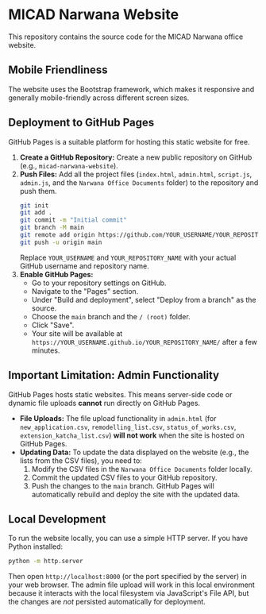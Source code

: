 # MICAD Narwana Website

This repository contains the source code for the MICAD Narwana office website.

## Mobile Friendliness

The website uses the Bootstrap framework, which makes it responsive and generally mobile-friendly across different screen sizes.

## Deployment to GitHub Pages

GitHub Pages is a suitable platform for hosting this static website for free.

1.  **Create a GitHub Repository:** Create a new public repository on GitHub (e.g., `micad-narwana-website`).
2.  **Push Files:** Add all the project files (`index.html`, `admin.html`, `script.js`, `admin.js`, and the `Narwana Office Documents` folder) to the repository and push them.
    ```bash
    git init
    git add .
    git commit -m "Initial commit"
    git branch -M main
    git remote add origin https://github.com/YOUR_USERNAME/YOUR_REPOSITORY_NAME.git
    git push -u origin main
    ```
    Replace `YOUR_USERNAME` and `YOUR_REPOSITORY_NAME` with your actual GitHub username and repository name.
3.  **Enable GitHub Pages:**
    *   Go to your repository settings on GitHub.
    *   Navigate to the "Pages" section.
    *   Under "Build and deployment", select "Deploy from a branch" as the source.
    *   Choose the `main` branch and the `/ (root)` folder.
    *   Click "Save".
    *   Your site will be available at `https://YOUR_USERNAME.github.io/YOUR_REPOSITORY_NAME/` after a few minutes.

## Important Limitation: Admin Functionality

GitHub Pages hosts static websites. This means server-side code or dynamic file uploads **cannot** run directly on GitHub Pages.

*   **File Uploads:** The file upload functionality in `admin.html` (for `new_application.csv`, `remodelling_list.csv`, `status_of_works.csv`, `extension_katcha_list.csv`) **will not work** when the site is hosted on GitHub Pages.
*   **Updating Data:** To update the data displayed on the website (e.g., the lists from the CSV files), you need to:
    1.  Modify the CSV files in the `Narwana Office Documents` folder locally.
    2.  Commit the updated CSV files to your GitHub repository.
    3.  Push the changes to the `main` branch.
    GitHub Pages will automatically rebuild and deploy the site with the updated data.

## Local Development

To run the website locally, you can use a simple HTTP server. If you have Python installed:

```bash
python -m http.server
```

Then open `http://localhost:8000` (or the port specified by the server) in your web browser. The admin file upload will work in this local environment because it interacts with the local filesystem via JavaScript's File API, but the changes are *not* persisted automatically for deployment.